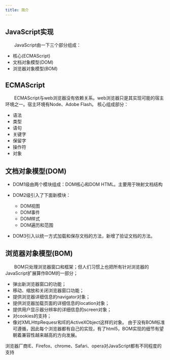 ```yaml
---
title: 简介
---
```

## JavaScript实现
　　JavaScript由一下三个部分组成：
* 核心(ECMAScript)
* 文档对象模型(DOM)
* 浏览器对象模型(BOM)

## ECMAScript
　　ECMAScript与web浏览器没有依赖关系。web浏览器只是其实现可能的宿主环境之一。宿主环境有Node、Adobe Flash。
核心组成部分：
 * 语法
 * 类型
 * 语句
 * 关键字
 * 保留字
 * 操作符
 * 对象

## 文档对象模型(DOM)
* DOM1级由两个模块组成：DOM核心和DOM HTML。主要用于映射文档结构

* DOM2级引入了下面新模块：
  * DOM视图
  * DOM事件
  * DOM样式
  * DOM遍历和范围
* DOM3引入以统一方式加载和保存文档的方法，新增了验证文档的方法。

## 浏览器对象模型(BOM)
　　BOM只处理浏览器窗口和框架；但人们习惯上也把所有针对浏览器的JavaScript扩展算作BOM的一部分；
* 弹出新浏览器窗口的功能；
* 移动、缩放和关闭浏览器窗口功能；
* 提供浏览器详细信息的navigator对象；
* 提供浏览器加载页面的详细信息的location对象；
* 提供用户显示器分辨率的详细信息的screen对象；
* 对cookies的支持；
* 像对XMLHttpRequesr和IE的ActiveXObject这样的对象。
由于没有BOM标准可遵循，因此每个浏览器都有自己的实现，有了html5，BOM实现的细节有望朝着兼容性越来越高的方向发展。

浏览器厂商IE、Firefox、chrome、Safari、opera对JavaScript都有不同程度的支持
